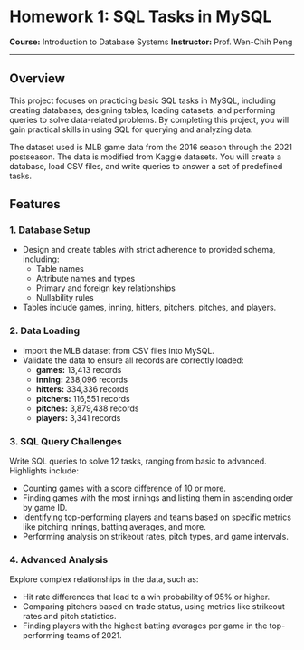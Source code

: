 # Homework 1: SQL Tasks in MySQL

**Course:** Introduction to Database Systems 
**Instructor:** Prof. Wen-Chih Peng  

---

## Overview
This project focuses on practicing basic SQL tasks in MySQL, including creating databases, designing tables, loading datasets, and performing queries to solve data-related problems. By completing this project, you will gain practical skills in using SQL for querying and analyzing data.

The dataset used is MLB game data from the 2016 season through the 2021 postseason. The data is modified from Kaggle datasets. You will create a database, load CSV files, and write queries to answer a set of predefined tasks.

## Features
### 1. Database Setup
   * Design and create tables with strict adherence to provided schema, including:
     - Table names
     - Attribute names and types
     - Primary and foreign key relationships
     - Nullability rules
   * Tables include games, inning, hitters, pitchers, pitches, and players.
### 2. Data Loading
   * Import the MLB dataset from CSV files into MySQL.
   * Validate the data to ensure all records are correctly loaded:
     - **games:** 13,413 records
     - **inning:** 238,096 records
     - **hitters:** 334,336 records
     - **pitchers:** 116,551 records
     - **pitches:** 3,879,438 records
     - **players:** 3,341 records
### 3. SQL Query Challenges   
Write SQL queries to solve 12 tasks, ranging from basic to advanced. Highlights include:
* Counting games with a score difference of 10 or more.
* Finding games with the most innings and listing them in ascending order by game ID.
* Identifying top-performing players and teams based on specific metrics like pitching innings, batting averages, and more.
* Performing analysis on strikeout rates, pitch types, and game intervals.
### 4. Advanced Analysis
Explore complex relationships in the data, such as:
* Hit rate differences that lead to a win probability of 95% or higher.
* Comparing pitchers based on trade status, using metrics like strikeout rates and pitch statistics.
* Finding players with the highest batting averages per game in the top-performing teams of 2021.
